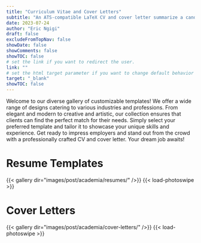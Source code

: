 ```yaml
---
title: "Curriculum Vitae and Cover Letters"
subtitle: "An ATS-compatible LaTeX CV and cover letter summarize a candidate's qualifications in a concise format, optimizing keyword usage for Applicant Tracking Systems to enhance chances of landing job interviews."
date: 2023-07-24
author: "Eric Ngigi"
draft: false
excludeFromTopNav: false
showDate: false
showComments: false
showTOC: false
# set the link if you want to redirect the user.
link: ""
# set the html target parameter if you want to change default behavior
target: "_blank"
showTOC: false
---
```


Welcome to our diverse gallery of customizable templates! We offer a wide range of designs catering to various industries and professions. From elegant and modern to creative and artistic, our collection ensures that clients can find the perfect match for their needs. Simply select your preferred template and tailor it to showcase your unique skills and experience. Get ready to impress employers and stand out from the crowd with a professionally crafted CV and cover letter. Your dream job awaits!

# Resume Templates
{{< gallery dir="images/post/academia/resumes/" />}} {{< load-photoswipe >}}
<!-- Click to open -->

# Cover Letters
{{< gallery dir="images/post/academia/cover-letters/" />}} {{< load-photoswipe >}}
<!-- Click to open -->
